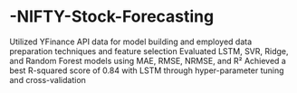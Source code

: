 # -NIFTY-Stock-Forecasting
Utilized YFinance API data for model building and employed data preparation techniques and feature selection
Evaluated LSTM, SVR, Ridge, and Random Forest models using MAE, RMSE, NRMSE, and R²
Achieved a best R-squared score of 0.84 with LSTM through hyper-parameter tuning and cross-validation
